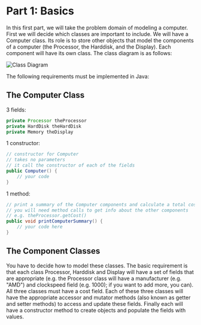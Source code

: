 # Part 1: Basics

In this first part, we will take the problem domain of modeling a computer.  First we will decide which classes are important to include.  We will have a Computer class.  Its role is to store other objects that model the components of a computer (the Processor, the Harddisk, and the Display).  Each component will have its own class.  The class diagram is as follows:

![Class Diagram](https://github.com/rjglasse/sda-computer-store/part-1-basics/computer-class-diagram.png)

The following requirements must be implemented in Java:

## The Computer Class

3 fields:

```java
private Processor theProcessor
private HardDisk theHardDisk
private Memory theDisplay
```

1 constructor:

```java
// constructor for Computer
// takes no parameters
// it call the constructor of each of the fields
public Computer() {
	// your code
}
```

1 method:

```java
// print a summary of the Computer components and calculate a total cost
// you will need method calls to get info about the other components
// e.g. theProcessor.getCost()
public void printComputerSummary() {
	// your code here
}
```

## The Component Classes

You have to decide how to model these classes.  The basic requirement is that each class Processor, Harddisk and Display will have a set of fields that are appropriate (e.g. the Processor class will have a manufacturer (e.g. "AMD") and clockspeed field (e.g. 1000); if you want to add more, you can).  All three classes must have a cost field. Each of these three classes will have the appropriate accessor and mutator methods (also known as getter and setter methods) to access and update these fields.  Finally each will have a constructor method to create objects and populate the fields with values.
